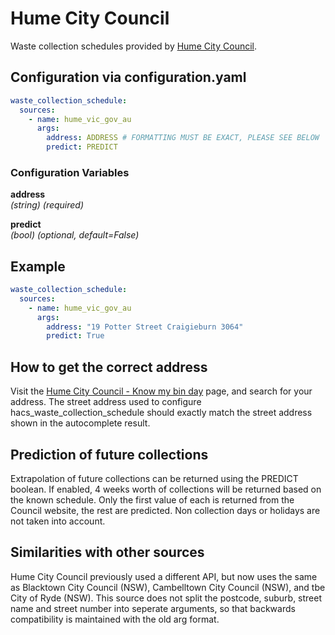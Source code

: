 # Hume City Council

Waste collection schedules provided by [Hume City Council](https://www.hume.vic.gov.au).

## Configuration via configuration.yaml

```yaml
waste_collection_schedule:
  sources:
    - name: hume_vic_gov_au
      args:
        address: ADDRESS # FORMATTING MUST BE EXACT, PLEASE SEE BELOW
        predict: PREDICT
```

### Configuration Variables

**address**  
*(string) (required)*

**predict**  
*(bool) (optional, default=False)*

## Example

```yaml
waste_collection_schedule:
  sources:
    - name: hume_vic_gov_au
      args:
        address: "19 Potter Street Craigieburn 3064"
        predict: True
```
## How to get the correct address

Visit the [Hume City Council - Know my bin day](https://www.hume.vic.gov.au/Residents/Waste/Know-my-bin-day) page, and search for your address. The street address used to configure hacs_waste_collection_schedule should exactly match the street address shown in the autocomplete result.

## Prediction of future collections
Extrapolation of future collections can be returned using the PREDICT boolean. If enabled, 4 weeks worth of collections will be returned based on the known schedule. Only the first value of each is returned from the Council website, the rest are predicted. Non collection days or holidays are not taken into account.

## Similarities with other sources

Hume City Council previously used a different API, but now uses the same as Blacktown City Council (NSW), Cambelltown City Council (NSW), and tbe City of Ryde (NSW). This source does not split the postcode, suburb, street name and street number into seperate arguments, so that backwards compatibility is maintained with the old arg format.